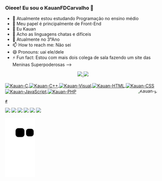 ### Oieee! Eu sou o KauanFDCarvalho 👋

- 🔭 Atualmente estou estudando Programação no ensino médio
- 🌱 Meu papel é principalmente de Front-End
- 👯 Eu Kauan
- 🤔 Acho as linguagens chatas e difíceis
- 💬 Atualmente no 3°Ano
- 📫 How to reach me: Não sei
- 😄 Pronouns: uai ele/dele
- ⚡ Fun fact: Estou com mais dois colega de sala fazendo um site das Meninas Superpoderosas
-->

<div align="center">
  
  <a href="https://github.com/KauanFDCarvalho">
  <img height="180em" src="https://github-readme-stats.vercel.app/api?username=kauanfdcarvalho&show_icons=true&theme=dark&include_all_commits=true&count_private=true"/>
  <img height="180em" src="https://github-readme-stats.vercel.app/api/top-langs/?username=kauanfdcarvalho&layout=compact&langs_count=7&theme=dark"/>
    
</div>
  
<div style="display: inline_block"><br>
  
  <img align="center" alt="Kauan-C" height="30" width="60" src="https://img.shields.io/badge/C-00599C?style=for-the-badge&logo=c&logoColor=white">
  <img align="center" alt="Kauan-C++" height="30" width="60" src="https://img.shields.io/badge/C%2B%2B-00599C?style=for-the-badge&logo=c%2B%2B&logoColor=white">
  <img align="center" alt="Kauan-Visual" height="30" width="60" src="https://img.shields.io/badge/Visual_Studio-5C2D91?style=for-the-badge&logo=visual%20studio&logoColor=white">
  <img align="center" alt="Kauan-HTML" height="30" width="60" src="https://img.shields.io/badge/HTML-239120?style=for-the-badge&logo=html5&logoColor=white">
  <img align="center" alt="Kauan-CSS" height="30" width="60" src="https://img.shields.io/badge/CSS-239120?&style=for-the-badge&logo=css3&logoColor=white">
  <img align="center" alt="Kauan-JavaScript" height="30" width="60" src="https://img.shields.io/badge/JavaScript-F7DF1E?style=for-the-badge&logo=javascript&logoColor=black">
  <img align="center" alt="Kauan-PHP" height="30" width="60" src="https://img.shields.io/badge/PHP-777BB4?style=for-the-badge&logo=php&logoColor=white">
  <img align="right" alt="Kauan-pic" height="150" style="border-radius:50px;" src="https://avatars.githubusercontent.com/u/94134108?v=4">
  
</div>
  
    #
 
<div> 
 
  <a href="https://www.youtube.com/" target="_blank"><img src="https://img.shields.io/badge/YouTube-FF0000?style=for-the-badge&logo=youtube&logoColor=white" target="_blank"></a>
  <a href="https://instagram.com/" target="_blank"><img src="https://img.shields.io/badge/-Instagram-%23E4405F?style=for-the-badge&logo=instagram&logoColor=white" target="_blank"></a>
 	<a href="https://www.twitch.tv/" target="_blank"><img src="https://img.shields.io/badge/Twitch-9146FF?style=for-the-badge&logo=twitch&logoColor=white" target="_blank"></a>
 <a href="https://discord.gg/" target="_blank"><img src="https://img.shields.io/badge/Discord-7289DA?style=for-the-badge&logo=discord&logoColor=white" target="_blank"></a> 
  <a href = "mailto:@gmail.com"><img src="https://img.shields.io/badge/-Gmail-%23333?style=for-the-badge&logo=gmail&logoColor=white" target="_blank"></a>
  <a href="https://www.linkedin.com/" target="_blank"><img src="https://img.shields.io/badge/-LinkedIn-%230077B5?style=for-the-badge&logo=linkedin&logoColor=white" target="_blank"></a> 
 
  ![Snake animation](https://github.com/rafaballerini/rafaballerini/blob/output/github-contribution-grid-snake.svg)
 
</div>
